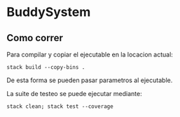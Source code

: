 # BuddySystem

## Como correr

Para compilar y copiar el ejecutable en la locacion actual:

```
stack build --copy-bins .
```

De esta forma se pueden pasar parametros al ejecutable.


La suite de testeo se puede ejecutar mediante:

```
stack clean; stack test --coverage
```


